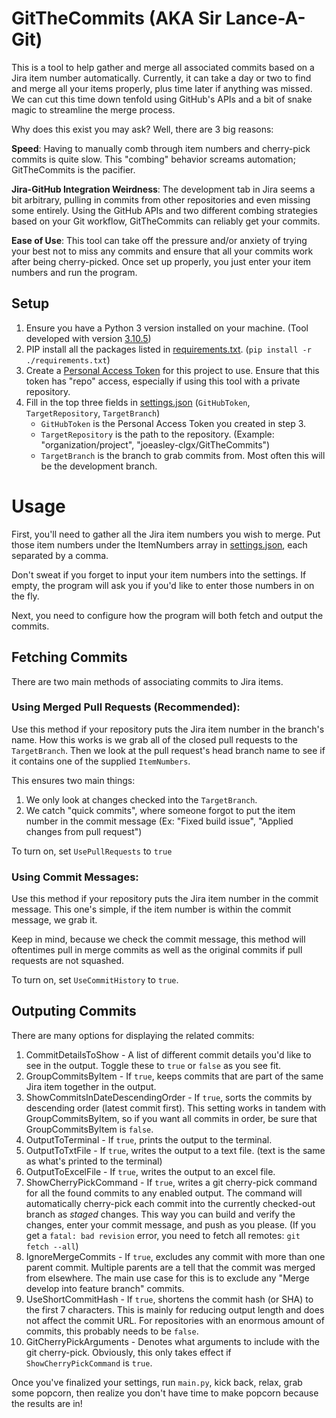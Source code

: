 # GitTheCommits (AKA Sir Lance-A-Git)

This is a tool to help gather and merge all associated commits based on a Jira item number automatically.
Currently, it can take a day or two to find and merge all your items properly, plus time later if anything was missed.
We can cut this time down tenfold using GitHub's APIs and a bit of snake magic to streamline the merge process.

Why does this exist you may ask?
Well, there are 3 big reasons:

**Speed**:
Having to manually comb through item numbers and cherry-pick commits is quite slow.
This "combing" behavior screams automation; GitTheCommits is the pacifier.

**Jira-GitHub Integration Weirdness**:
The development tab in Jira seems a bit arbitrary, pulling in commits from other repositories and even missing some entirely.
Using the GitHub APIs and two different combing strategies based on your Git workflow, GitTheCommits can reliably get your commits.

**Ease of Use**:
This tool can take off the pressure and/or anxiety of trying your best not to miss any commits and ensure that all your commits work after being cherry-picked.
Once set up properly, you just enter your item numbers and run the program.

## Setup

1. Ensure you have a Python 3 version installed on your machine. (Tool developed with version [3.10.5](https://www.python.org/downloads/release/python-3105/))
2. PIP install all the packages listed in [requirements.txt](https://github.com/joeasley-clgx/GitTheCommits/blob/main/requirements.txt). (`pip install -r ./requirements.txt`)
3. Create a [Personal Access Token](https://github.com/settings/tokens) for this project to use. Ensure that this token has "repo" access, especially if using this tool with a private repository.
4. Fill in the top three fields in [settings.json](https://github.com/joeasley-clgx/GitTheCommits/blob/main/settings.json) (`GitHubToken`, `TargetRepository`, `TargetBranch`)
   - `GitHubToken` is the Personal Access Token you created in step 3.
   - `TargetRepository` is the path to the repository. (Example: "organization/project", "joeasley-clgx/GitTheCommits")
   - `TargetBranch` is the branch to grab commits from. Most often this will be the development branch.

# Usage

First, you'll need to gather all the Jira item numbers you wish to merge.
Put those item numbers under the ItemNumbers array in [settings.json](https://github.com/joeasley-clgx/GitTheCommits/blob/main/settings.json), each separated by a comma.

Don't sweat if you forget to input your item numbers into the settings.
If empty, the program will ask you if you'd like to enter those numbers in on the fly.

Next, you need to configure how the program will both fetch and output the commits.

## Fetching Commits

There are two main methods of associating commits to Jira items.

### Using Merged Pull Requests **(Recommended)**:

Use this method if your repository puts the Jira item number in the branch's name.
How this works is we grab all of the closed pull requests to the `TargetBranch`.
Then we look at the pull request's head branch name to see if it contains one of the supplied `ItemNumbers`.

This ensures two main things:

1. We only look at changes checked into the `TargetBranch`.
2. We catch "quick commits", where someone forgot to put the item number in the commit message (Ex: "Fixed build issue", "Applied changes from pull request")

To turn on, set `UsePullRequests` to `true`

### Using Commit Messages:

Use this method if your repository puts the Jira item number in the commit message.
This one's simple, if the item number is within the commit message, we grab it.

Keep in mind, because we check the commit message, this method will oftentimes pull in merge commits as well as the original commits if pull requests are not squashed.

To turn on, set `UseCommitHistory` to `true`.

## Outputing Commits

There are many options for displaying the related commits:

1. CommitDetailsToShow -
   A list of different commit details you'd like to see in the output.
   Toggle these to `true` or `false` as you see fit.
2. GroupCommitsByItem -
   If `true`, keeps commits that are part of the same Jira item together in the output.
3. ShowCommitsInDateDescendingOrder -
   If `true`, sorts the commits by descending order (latest commit first).
   This setting works in tandem with GroupCommitsByItem, so if you want all commits in order, be sure that GroupCommitsByItem is `false`.
4. OutputToTerminal -
   If `true`, prints the output to the terminal.
5. OutputToTxtFile -
   If `true`, writes the output to a text file. (text is the same as what's printed to the terminal)
6. OutputToExcelFile -
   If `true`, writes the output to an excel file.
7. ShowCherryPickCommand -
   If `true`, writes a git cherry-pick command for all the found commits to any enabled output.
   The command will automatically cherry-pick each commit into the currently checked-out branch as *staged* changes.
   This way you can build and verify the changes, enter your commit message, and push as you please.
   (If you get a `fatal: bad revision` error, you need to fetch all remotes: `git fetch --all`)
8. IgnoreMergeCommits -
   If `true`, excludes any commit with more than one parent commit.
   Multiple parents are a tell that the commit was merged from elsewhere.
   The main use case for this is to exclude any "Merge develop into feature branch" commits.
9. UseShortCommitHash -
   If `true`, shortens the commit hash (or SHA) to the first 7 characters.
   This is mainly for reducing output length and does not affect the commit URL.
   For repositories with an enormous amount of commits, this probably needs to be `false`.
10. GitCherryPickArguments -
    Denotes what arguments to include with the git cherry-pick.
    Obviously, this only takes effect if `ShowCherryPickCommand` is `true`.

Once you've finalized your settings, run `main.py`, kick back, relax, grab some popcorn, then realize you don't have time to make popcorn because the results are in!
